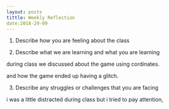 ```yaml
---
layout: posts
tittle: Weekly Reflection
date:2018-29-09
---
```


1. Describe how you are feeling about the class




2. Describe what we are learning and what you are learning

 during class we discussed about the game using cordinates. 
 
 
 
 and how the game ended up having a glitch.

3. Describe any struggles or challenges that you are facing


i was a little distracted during class but i tried to pay attention,
